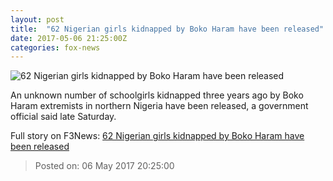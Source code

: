 ```yaml
---
layout: post
title:  "62 Nigerian girls kidnapped by Boko Haram have been released"
date: 2017-05-06 21:25:00Z
categories: fox-news
---
```


![62 Nigerian girls kidnapped by Boko Haram have been released](http://a57.foxnews.com/images.foxnews.com/content/fox-news/world/2017/05/06/more-nigerian-girls-kidnapped-by-extremists-have-been-released/_jcr_content/par/featured-media/media-0.img.jpg/0/0/1494106622249.jpg?ve=1)

An unknown number of schoolgirls kidnapped three years ago by Boko Haram extremists in northern Nigeria have been released, a government official said late Saturday.


Full story on F3News: [62 Nigerian girls kidnapped by Boko Haram have been released](http://www.f3nws.com/n/QmEhqF)

> Posted on: 06 May 2017 20:25:00
